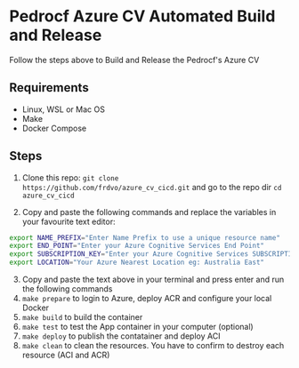 # Pedrocf Azure CV Automated Build and Release

Follow the steps above to Build and Release the Pedrocf's Azure CV

## Requirements

* Linux, WSL or Mac OS
* Make
* Docker Compose

## Steps


1. Clone this repo: `git clone https://github.com/frdvo/azure_cv_cicd.git` and go to the repo dir `cd azure_cv_cicd`

2. Copy and paste the following commands and replace the variables in your favourite text editor:

````bash
export NAME_PREFIX="Enter Name Prefix to use a unique resource name" 
export END_POINT="Enter your Azure Cognitive Services End Point"
export SUBSCRIPTION_KEY="Enter your Azure Cognitive Services SUBSCRIPTION_KEY"
export LOCATION="Your Azure Nearest Location eg: Australia East"
````

3. Copy and paste the text above in your terminal and press enter and run the following commands
4. `make prepare` to login to Azure, deploy ACR and configure your local Docker
5. `make build` to build the container
6. `make test` to test the App container in your computer (optional)
7. `make deploy` to publish the contatainer and deploy ACI
8. `make clean` to clean the resources. You have to confirm to destroy each resource (ACI and ACR)
